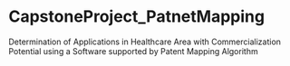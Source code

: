 # CapstoneProject_PatnetMapping
Determination of Applications in Healthcare Area with Commercialization Potential using a  Software supported by Patent Mapping Algorithm

